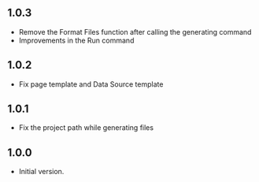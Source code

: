 ## 1.0.3

- Remove the Format Files function after calling the generating command
- Improvements in the Run command

## 1.0.2

- Fix page template and Data Source template

## 1.0.1

- Fix the project path while generating files

## 1.0.0

- Initial version.

